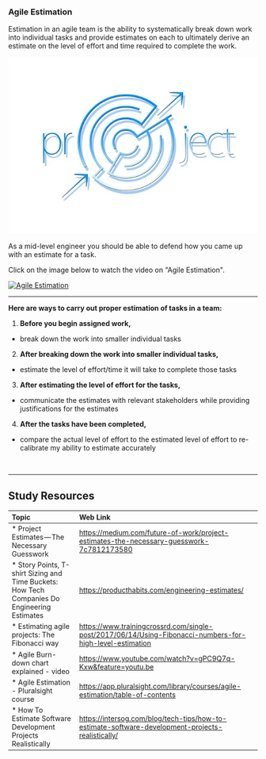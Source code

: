 ### **Agile Estimation**
Estimation in an agile team is the ability to systematically break down work into individual tasks and provide estimates on each to ultimately derive an estimate on the level of effort and time required to complete the work. 


<img src="images/project-363266_640-2.jpg" />

As a mid-level engineer you should be able to defend how you came up with an estimate for a task.


Click on the image below to watch the video on "Agile Estimation".

[![Agile Estimation](http://img.youtube.com/vi/7nTxdl29ePY/0.jpg)](http://www.youtube.com/watch?v=7nTxdl29ePY "Agile Estimation")

------

**Here are ways to carry out proper estimation of tasks in a team:**

1. **Before you begin assigned work,**
- break down the work into smaller individual tasks

2. **After breaking down the work into smaller individual tasks,**
- estimate the level of effort/time it will take to complete those tasks

3. **After estimating the level of effort for the tasks,**
- communicate the estimates with relevant stakeholders while providing justifications for the estimates

4. **After the tasks have been completed,**
- compare the actual level of effort to the estimated level of effort to re-calibrate my ability to estimate accurately


<br />

-------

Study Resources
----------------


| Topic   |  Web Link      |
|:---------|:----------|
| * Project Estimates — The Necessary Guesswork|https://medium.com/future-of-work/project-estimates-the-necessary-guesswork-7c7812173580|
| * Story Points, T-shirt Sizing and Time Buckets: How Tech Companies Do Engineering Estimates|https://producthabits.com/engineering-estimates/|
| * Estimating agile projects: The Fibonacci way|https://www.trainingcrossrd.com/single-post/2017/06/14/Using-Fibonacci-numbers-for-high-level-estimation|
| * Agile Burn-down chart explained - video |https://www.youtube.com/watch?v=gPC9Q7q-Kxw&feature=youtu.be|
| * Agile Estimation - Pluralsight course |https://app.pluralsight.com/library/courses/agile-estimation/table-of-contents|
| * How To Estimate Software Development Projects Realistically |https://intersog.com/blog/tech-tips/how-to-estimate-software-development-projects-realistically/|

